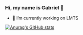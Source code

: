 ### Hi, my name is Gabriel 👋

- 🔭 I’m currently working on LMTS

[![Anurag's GitHub stats](https://github-readme-stats.vercel.app/api?username=Bielmelo6&count_private=true)](https://github.com/anuraghazra/github-readme-stats)

